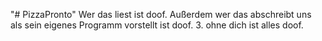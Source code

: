 "# PizzaPronto"
Wer das liest ist doof.
Außerdem wer das abschreibt uns als sein eigenes Programm vorstellt ist doof.
3. ohne dich ist alles doof.